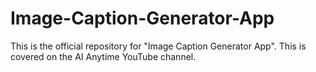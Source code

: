 # Image-Caption-Generator-App
This is the official repository for "Image Caption Generator App". This is covered on the AI Anytime YouTube channel.
